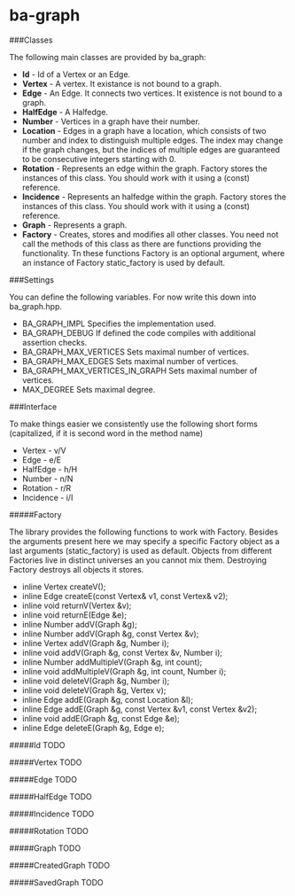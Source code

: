 # ba-graph

###Classes

The following main classes are provided by ba_graph:

* **Id** - Id of a Vertex or an Edge.
* **Vertex** - A vertex. It existance is not bound to a graph.
* **Edge** - An Edge. It connects two vertices. It existence is not bound to a graph.
* **HalfEdge** - A Halfedge.
* **Number** - Vertices in a graph have their number.
* **Location** - Edges in a graph have a location, which consists of two number and index to
    distinguish multiple edges. The index may change if the graph changes, but the indices of
    multiple edges are guaranteed to be consecutive integers starting with 0.
* **Rotation** - Represents an edge within the graph. Factory stores the instances of this class.
    You should work with it using a (const) reference.
* **Incidence** - Represents an halfedge within the graph. Factory stores the instances of this class.
    You should work with it using a (const) reference.
* **Graph** - Represents a graph.
* **Factory** - Creates, stores and modifies all other classes. You need not call the methods of
    this class as there are functions providing the functionality. Tn these functions Factory is
    an optional argument, where an instance of Factory static_factory is used by default.


###Settings

You can define the following variables. For now write this down into ba_graph.hpp.

* BA_GRAPH_IMPL
Specifies the implementation used.
* BA_GRAPH_DEBUG
If defined the code compiles with additional assertion checks.
* BA_GRAPH_MAX_VERTICES
Sets maximal number of vertices.
* BA_GRAPH_MAX_EDGES
Sets maximal number of vertices.
* BA_GRAPH_MAX_VERTICES_IN_GRAPH
Sets maximal number of vertices.
* MAX_DEGREE
Sets maximal degree.


###Interface

To make things easier we consistently use the following short forms (capitalized, if it is second
word in the method name)
* Vertex - v/V
* Edge - e/E
* HalfEdge - h/H
* Number - n/N
* Rotation - r/R
* Incidence - i/I

#####Factory

The library provides the following functions to work with Factory. Besides the arguments present here
we may specify a specific Factory object as a last arguments (static_factory) is used as default.
Objects from different Factories live in distinct universes an you cannot mix them. Destroying Factory
destroys all objects it stores.

* inline Vertex createV();
* inline Edge createE(const Vertex& v1, const Vertex& v2);
* inline void returnV(Vertex &v);
* inline void returnE(Edge &e);
* inline Number addV(Graph &g);
* inline Number addV(Graph &g, const Vertex &v);
* inline Vertex addV(Graph &g, Number i);
* inline void addV(Graph &g, const Vertex &v, Number i);
* inline Number addMultipleV(Graph &g, int count);
* inline void addMultipleV(Graph &g, int count, Number i);
* inline void deleteV(Graph &g, Number i);
* inline void deleteV(Graph &g, Vertex v);
* inline Edge addE(Graph &g, const Location &l);
* inline Edge addE(Graph &g, const Vertex &v1, const Vertex &v2);
* inline void addE(Graph &g, const Edge &e);
* inline Edge deleteE(Graph &g, Edge e);



#####Id
TODO

#####Vertex
TODO

#####Edge
TODO

#####HalfEdge
TODO

#####Incidence
TODO

#####Rotation
TODO

#####Graph
TODO

#####CreatedGraph
TODO

#####SavedGraph
TODO


